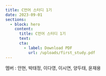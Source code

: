 ```yaml
---
title: C언어 스터디 1기
date: 2023-09-01
sections:
  - block: hero
    content:
      title: C언어 스터디 1기
      text:
      cta:
        - label: Download PDF
          url: /uploads/first_study.pdf
---
```


멤버 : 안현, 박태정, 이다영, 이시연, 양두태, 윤재용

<!--more-->
